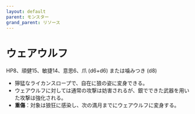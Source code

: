 ```yaml
---
layout: default
parent: モンスター
grand_parent: リソース
---
```


# ウェアウルフ

HP8、頑健15、敏捷14、意思6、爪 (d6+d6) または噛みつき (d8)

- 獰猛なライカンスロープで、自在に狼の姿に変身できる。
- ウェアウルフに対しては通常の攻撃は妨害されるが、銀でできた武器を用いた攻撃は強化される。
- **重傷**：対象は狼狂に感染し、次の満月までにウェアウルフに変身する。
